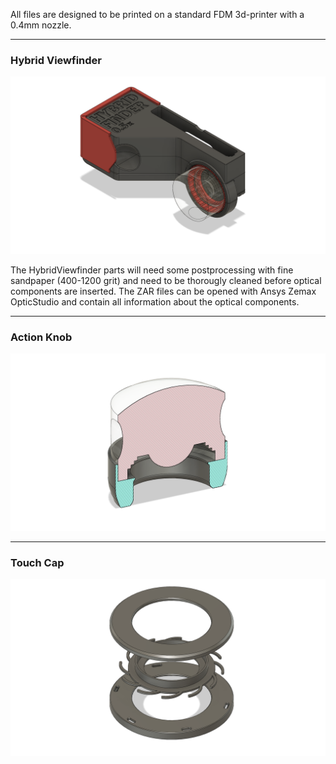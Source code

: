 All files are designed to be printed on a standard FDM 3d-printer with a 0.4mm nozzle. 

---

### Hybrid Viewfinder

![hybrid viewfinder](HybridViewfinder/HybridViewfinder.png)

The HybridViewfinder parts will need some postprocessing with fine sandpaper (400-1200 grit) and need to be thorougly cleaned before optical components are inserted. The ZAR files can be opened with Ansys Zemax OpticStudio and contain all information about the optical components.

---

### Action Knob

![action knob](ActionKnob/ActionKnob.png)

---

### Touch Cap

![touch cap](TouchCap/TouchCap.png)